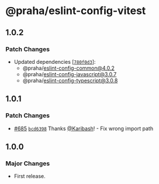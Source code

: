 # @praha/eslint-config-vitest

## 1.0.2

### Patch Changes

- Updated dependencies [[`780f0d3`](https://github.com/praha-inc/eslint-config/commit/780f0d379f70babcfc88cb6731a0839f2e51fbf2)]:
  - @praha/eslint-config-common@4.0.2
  - @praha/eslint-config-javascript@3.0.7
  - @praha/eslint-config-typescript@3.0.8

## 1.0.1

### Patch Changes

- [#685](https://github.com/praha-inc/eslint-config/pull/685) [`bcd6398`](https://github.com/praha-inc/eslint-config/commit/bcd639817ae7726b2bb6e15b658acab761112ed5) Thanks [@Karibash](https://github.com/Karibash)! - Fix wrong import path

## 1.0.0

### Major Changes

- First release.
